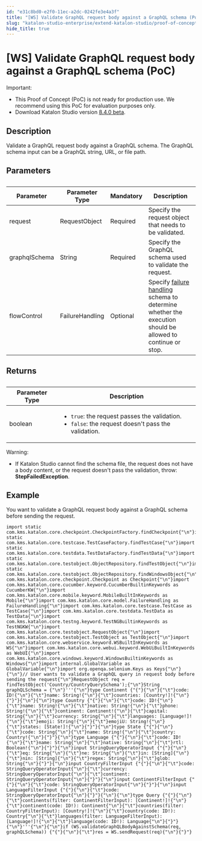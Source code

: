 ```yaml
---
id: "e31c8bd0-e2f0-11ec-a2dc-0242fe3e4a3f"
title: "[WS] Validate GraphQL request body against a GraphQL schema (PoC)"
slug: "katalon-studio-enterprise/extend-katalon-studio/proof-of-concept/graphql-poc/ws-validate-graphql-request-body-against-a-graphql-schema-poc"
hide_title: true
---
```


# <a id="concept-3985" class="anchor_top_offset"/><a id="ariaid-title1" class="anchor_top_offset"/>[WS] Validate GraphQL request body against a GraphQL schema (PoC)

<div xmlns="http://www.w3.org/1999/xhtml" className="p">
  <div className="note important note_important"><span className="note__title">Important:</span> 
    <ul className="ul"><li className="li">This Proof of Concept (PoC) is not ready for production use. We recommend using this PoC for evaluation purposes only.</li><li className="li">Download Katalon Studio version <a className="xref j-external-link" href="https://github.com/katalon-studio/katalon-studio/releases/tag/v8.4.0.beta" target="_blank">8.4.0 beta</a>.</li></ul>
  </div>
</div>

## Description

                        
<p xmlns="http://www.w3.org/1999/xhtml" className="p">Validate a GraphQL request body against a GraphQL schema. The GraphQL schema input can be a GraphQL string, URL, or file path.</p> 
        

## Parameters

                        
<table xmlns="http://www.w3.org/1999/xhtml" className="table"><caption /><colgroup><col /><col /><col /><col /></colgroup><thead className="thead"><tr className><th className="entry anchor_top_offset" id="concept-3985__entry__1">Parameter</th><th className="entry anchor_top_offset" id="concept-3985__entry__2">Parameter Type</th><th className="entry anchor_top_offset" id="concept-3985__entry__3">Mandatory</th><th className="entry anchor_top_offset" id="concept-3985__entry__4">Description</th></tr></thead><tbody className="tbody"><tr className><td className="entry" headers="concept-3985__entry__1 concept-3985__entry__2 concept-3985__entry__3 concept-3985__entry__4 ">request</td><td className="entry" headers="concept-3985__entry__1 concept-3985__entry__2 concept-3985__entry__3 concept-3985__entry__4 ">RequestObject</td><td className="entry" headers="concept-3985__entry__1 concept-3985__entry__2 concept-3985__entry__3 concept-3985__entry__4 ">Required</td><td className="entry" headers="concept-3985__entry__1 concept-3985__entry__2 concept-3985__entry__3 concept-3985__entry__4 ">Specify the request object that needs to be validated.</td></tr><tr className><td className="entry" headers="concept-3985__entry__1 concept-3985__entry__2 concept-3985__entry__3 concept-3985__entry__4 ">graphqlSchema</td><td className="entry" headers="concept-3985__entry__1 concept-3985__entry__2 concept-3985__entry__3 concept-3985__entry__4 ">String</td><td className="entry" headers="concept-3985__entry__1 concept-3985__entry__2 concept-3985__entry__3 concept-3985__entry__4 ">Required</td><td className="entry" headers="concept-3985__entry__1 concept-3985__entry__2 concept-3985__entry__3 concept-3985__entry__4 ">Specify the GraphQL schema used to validate the request.</td></tr><tr className><td className="entry" headers="concept-3985__entry__1 concept-3985__entry__2 concept-3985__entry__3 concept-3985__entry__4 ">flowControl</td><td className="entry" headers="concept-3985__entry__1 concept-3985__entry__2 concept-3985__entry__3 concept-3985__entry__4 ">FailureHandling</td><td className="entry" headers="concept-3985__entry__1 concept-3985__entry__2 concept-3985__entry__3 concept-3985__entry__4 ">Optional</td><td className="entry" headers="concept-3985__entry__1 concept-3985__entry__2 concept-3985__entry__3 concept-3985__entry__4 ">Specify <a className="xref" href="/docs/katalon-studio-enterprise/error-management/test-maintenance/failure-handling">failure handling</a> schema to determine whether the execution should be allowed to continue or stop.</td></tr></tbody></table> 
        

## Returns

                        
<table xmlns="http://www.w3.org/1999/xhtml" className="table"><caption /><colgroup><col /><col /></colgroup><thead className="thead"><tr className><th className="entry anchor_top_offset" id="concept-3985__entry__17">Parameter Type</th><th className="entry anchor_top_offset" id="concept-3985__entry__18">Description</th></tr></thead><tbody className="tbody"><tr className><td className="entry" headers="concept-3985__entry__17 concept-3985__entry__18 ">boolean</td><td className="entry" headers="concept-3985__entry__17 concept-3985__entry__18 ">         <ul className="ul"><li className="li"><code className="ph codeph">true</code>: the request passes the validation.</li><li className="li"><code className="ph codeph">false</code>: the request doesn't pass the validation.</li></ul>       </td></tr></tbody></table> 
            
<div xmlns="http://www.w3.org/1999/xhtml" className="p">
  <div className="note warning note_warning"><span className="note__title">Warning:</span> <ul className="ul"><li className="li"><p className="p">If Katalon Studio cannot find the schema file, the request does not have a body content, or the request doesn't pass the validation, throw: <strong className="ph b">StepFailedException</strong>.</p></li></ul>
  </div>
</div>
        

## Example

<div xmlns="http://www.w3.org/1999/xhtml" className="p">You want to validate a GraphQL request body against a GraphQL schema before sending the request.<pre className="pre codeblock"><code>import static com.kms.katalon.core.checkpoint.CheckpointFactory.findCheckpoint{"\n"}import static com.kms.katalon.core.testcase.TestCaseFactory.findTestCase{"\n"}import static com.kms.katalon.core.testdata.TestDataFactory.findTestData{"\n"}import static com.kms.katalon.core.testobject.ObjectRepository.findTestObject{"\n"}import static com.kms.katalon.core.testobject.ObjectRepository.findWindowsObject{"\n"}import com.kms.katalon.core.checkpoint.Checkpoint as Checkpoint{"\n"}import com.kms.katalon.core.cucumber.keyword.CucumberBuiltinKeywords as CucumberKW{"\n"}import com.kms.katalon.core.mobile.keyword.MobileBuiltInKeywords as Mobile{"\n"}import com.kms.katalon.core.model.FailureHandling as FailureHandling{"\n"}import com.kms.katalon.core.testcase.TestCase as TestCase{"\n"}import com.kms.katalon.core.testdata.TestData as TestData{"\n"}import com.kms.katalon.core.testng.keyword.TestNGBuiltinKeywords as TestNGKW{"\n"}import com.kms.katalon.core.testobject.RequestObject{"\n"}import com.kms.katalon.core.testobject.TestObject as TestObject{"\n"}import com.kms.katalon.core.webservice.keyword.WSBuiltInKeywords as WS{"\n"}import com.kms.katalon.core.webui.keyword.WebUiBuiltInKeywords as WebUI{"\n"}import com.kms.katalon.core.windows.keyword.WindowsBuiltinKeywords as Windows{"\n"}import internal.GlobalVariable as GlobalVariable{"\n"}import org.openqa.selenium.Keys as Keys{"\n"}​{"\n"}// User wants to validate a GraphQL query in request body before sending the request{"\n"}RequestObject req = findTestObject('Country/CountryQuerySchema');{"\n"}String graphQLSchema = {"\n"}'''{"\n"}type Continent {"{"}{"\n"}{"\t"}code: ID!{"\n"}{"\t"}name: String!{"\n"}{"\t"}countries: [Country!]!{"\n"}{"}"}{"\n"}​{"\n"}type Country {"{"}{"\n"}{"\t"}code: ID!{"\n"}{"\t"}name: String!{"\n"}{"\t"}native: String!{"\n"}{"\t"}phone: String!{"\n"}{"\t"}continent: Continent!{"\n"}{"\t"}capital: String{"\n"}{"\t"}currency: String{"\n"}{"\t"}languages: [Language!]!{"\n"}{"\t"}emoji: String!{"\n"}{"\t"}emojiU: String!{"\n"}{"\t"}states: [State!]!{"\n"}{"}"}{"\n"}type State {"{"}{"\n"}{"\t"}code: String{"\n"}{"\t"}name: String!{"\n"}{"\t"}country: Country!{"\n"}{"}"}{"\n"}type Language {"{"}{"\n"}{"\t"}code: ID!{"\n"}{"\t"}name: String{"\n"}{"\t"}native: String{"\n"}{"\t"}rtl: Boolean!{"\n"}{"}"}{"\n"}input StringQueryOperatorInput {"{"}{"\n"}{"\t"}eq: String{"\n"}{"\t"}ne: String{"\n"}{"\t"}in: [String]{"\n"}{"\t"}nin: [String]{"\n"}{"\t"}regex: String{"\n"}{"\t"}glob: String{"\n"}{"}"}{"\n"}input CountryFilterInput {"{"}{"\n"}{"\t"}code: StringQueryOperatorInput{"\n"}{"\t"}currency: StringQueryOperatorInput{"\n"}{"\t"}continent: StringQueryOperatorInput{"\n"}{"}"}{"\n"}input ContinentFilterInput {"{"}{"\n"}{"\t"}code: StringQueryOperatorInput{"\n"}{"}"}{"\n"}input LanguageFilterInput {"{"}{"\n"}{"\t"}code: StringQueryOperatorInput{"\n"}{"}"}{"\n"}​{"\n"}type Query {"{"}{"\n"}{"\t"}continents(filter: ContinentFilterInput): [Continent!]!{"\n"}{"\t"}continent(code: ID!): Continent{"\n"}{"\t"}countries(filter: CountryFilterInput): [Country!]!{"\n"}{"\t"}country(code: ID!): Country{"\n"}{"\t"}languages(filter: LanguageFilterInput): [Language!]!{"\n"}{"\t"}language(code: ID!): Language{"\n"}{"}"}{"\n"}'''{"\n"}​{"\n"}if (WS.validateGraphQLBodyAgainstSchema(req, graphQLSchema)) {"{"}{"\n"}{"\t"}res = WS.sendRequest(req){"\n"}{"}"}</code></pre></div>
